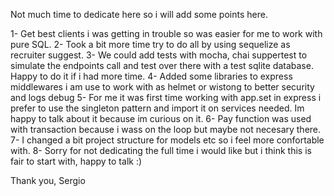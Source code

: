 Not much time to dedicate here so i will add some points here.

1- Get best clients i was getting in trouble so was easier for me to work with pure SQL.
2- Took a bit more time try to do all by using sequelize as recruiter suggest.
3- We could add tests with mocha, chai suppertest to simulate the endpoints call and test over there with a test sqlite database. Happy to do it if i had more time.
4- Added some libraries to express middlewares i am use to work with as helmet or wistong to better security and logs debug
5- For me it was first time working with app.set in express i prefer to use the singleton pattern and import it on services needed. Im happy to talk about it because im curious on it.
6- Pay function was used with transaction because i wass on the loop but maybe not necesary there.
7- I changed a bit project structure for models etc so i feel more confortable with.
8- Sorry for not dedicating the full time i would like but i think this is fair to start with, happy to talk :)

Thank you,
Sergio